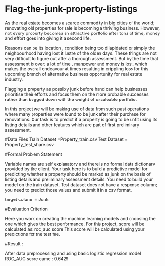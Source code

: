 # Flag-the-junk-property-listings

As the real estate becomes a scarce commodity in big cities of the world; renovating old properties for sale is becoming a thriving business. However, not every property becomes an attractive portfolio after tons of time, money and effort goes into giving it a second life. 

Reasons can be its location , condition being too dilapidated or simply the neighbourhood having lost it lustre of the olden days. These things are not very difficult to figure out after a thorough assessment. But by the time that assessment is over; a lot of time , manpower and money is lost, which makes the overall endeavour at times resulting in crippling loss for this upcoming branch of alternative business opportunity for real estate industry.

Flagging a property as possibly junk before hand can help businesses prioritise their efforts and focus them on the more probable successes rather than bogged down with the weight of unsaleable portfolio.

In this project we will be making use of data from such past operations where many properties were found to be junk after their purchase for renovations. Our task is to predict if a property is going to be unfit using its listing details and other features which are part of first preliminary assessment.

#Data Files
Train Dataset =Property_train.csv
Test Dataset = Property_test_share.csv

#Formal Problem Statement

Variable names are self explanatory and there is no formal data dictionary provided by the client. Your task here is to build a predictive model for predicting whether a property should be marked as junk on the basis of listing details and preliminary assessment details. You need to build your model on the train dataset. Test dataset does not have a response column; you need to predict those values and submit it in a csv format.

target column = Junk

#Evaluation Criterion

Here you work on creating the machine learning models and choosing the one which gives the best performance.
For this project, score will be calculated as:
roc_auc score
This score will be calculated using your predictions for the test file.

#Result :

After data preprocessing and using basic logistic regression model ROC_AUC score came : 0.6429
